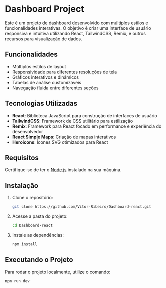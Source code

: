 # Dashboard Project

Este é um projeto de dashboard desenvolvido com múltiplos estilos e funcionalidades interativas. O objetivo é criar uma interface de usuário responsiva e intuitiva utilizando React, TailwindCSS, Remix, e outros recursos para visualização de dados.

## Funcionalidades

- Múltiplos estilos de layout
- Responsividade para diferentes resoluções de tela
- Gráficos interativos e dinâmicos
- Tabelas de análise customizáveis
- Navegação fluida entre diferentes seções

## Tecnologias Utilizadas

- **React**: Biblioteca JavaScript para construção de interfaces de usuário
- **TailwindCSS**: Framework de CSS utilitário para estilização
- **Remix**: Framework para React focado em performance e experiência do desenvolvedor
- **React Simple Maps**: Criação de mapas interativos
- **Heroicons**: Ícones SVG otimizados para React

## Requisitos

Certifique-se de ter o [Node.js](https://nodejs.org/en/) instalado na sua máquina.

## Instalação

1. Clone o repositório:

    ```bash
    git clone https://github.com/Vitor-Ribeiro/Dashboard-react.git
    ```

2. Acesse a pasta do projeto:

    ```bash
    cd Dashboard-react
    ```

3. Instale as dependências:

    ```bash
    npm install
    ```

## Executando o Projeto

Para rodar o projeto localmente, utilize o comando:

```bash
npm run dev
